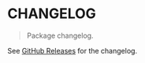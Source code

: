 # CHANGELOG

> Package changelog.

See [GitHub Releases](https://github.com/stdlib-js/ndarray-base-empty-like/releases) for the changelog.